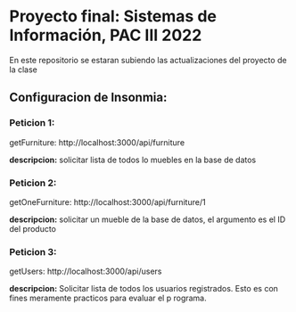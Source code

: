 # Proyecto final: Sistemas de Información, PAC III 2022

En este repositorio se estaran subiendo las actualizaciones del proyecto de la clase

## Configuracion de Insonmia:
### Peticion 1:
getFurniture: http://localhost:3000/api/furniture

**descripcion:** solicitar lista de todos lo muebles en la base de datos

### Peticion 2:
getOneFurniture: http://localhost:3000/api/furniture/1

**descripcion:** solicitar un mueble de la base de datos, el argumento es el ID del producto

### Peticion 3:
getUsers: http://localhost:3000/api/users

**descripcion:** Solicitar lista de todos los usuarios registrados. Esto es con fines meramente practicos para evaluar el p rograma.


